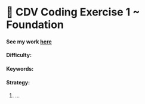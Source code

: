 # 👾 CDV Coding Exercise 1 ~ Foundation

#### See my work [here](https://zoexiao0516.github.io/cdv-student/coding-exercises/coding-exercise-2/index.html)

#### Difficulty:

#### Keywords:

#### Strategy:
1. ...
